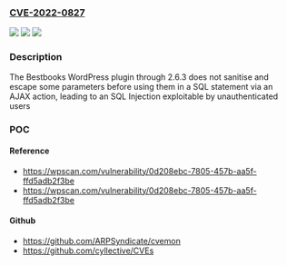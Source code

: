### [CVE-2022-0827](https://cve.mitre.org/cgi-bin/cvename.cgi?name=CVE-2022-0827)
![](https://img.shields.io/static/v1?label=Product&message=Bestbooks&color=blue)
![](https://img.shields.io/static/v1?label=Version&message=2.6.3%3C%3D%202.6.3%20&color=brighgreen)
![](https://img.shields.io/static/v1?label=Vulnerability&message=CWE-89%20SQL%20Injection&color=brighgreen)

### Description

The Bestbooks WordPress plugin through 2.6.3 does not sanitise and escape some parameters before using them in a SQL statement via an AJAX action, leading to an SQL Injection exploitable by unauthenticated users

### POC

#### Reference
- https://wpscan.com/vulnerability/0d208ebc-7805-457b-aa5f-ffd5adb2f3be
- https://wpscan.com/vulnerability/0d208ebc-7805-457b-aa5f-ffd5adb2f3be

#### Github
- https://github.com/ARPSyndicate/cvemon
- https://github.com/cyllective/CVEs

